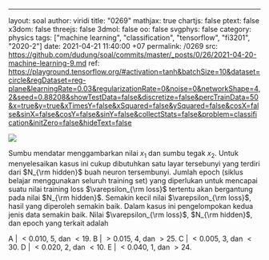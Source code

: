 ---
layout: soal
author: viridi
title: "0269"
mathjax: true
chartjs: false
ptext: false
x3dom: false
threejs: false
3dmol: false
oo: false
svgphys: false
category: physics
tags: ["machine learning", "classification", "tensorflow", "fi3201", "2020-2"]
date: 2021-04-21 11:40:00 +07
permalink: /0269
src: https://github.com/dudung/soal/commits/master/_posts/0/26/2021-04-20-machine-learning-9.md
ref: https://playground.tensorflow.org/#activation=tanh&batchSize=10&dataset=circle&regDataset=reg-plane&learningRate=0.03&regularizationRate=0&noise=0&networkShape=4,2&seed=0.88208&showTestData=false&discretize=false&percTrainData=50&x=true&y=true&xTimesY=false&xSquared=false&ySquared=false&cosX=false&sinX=false&cosY=false&sinY=false&collectStats=false&problem=classification&initZero=false&hideText=false





![]({{site.baseurl}}/assets/img/0/26/0268.png)

Sumbu mendatar menggambarkan nilai $x_1$ dan sumbu tegak $x_2$. Untuk menyelesaikan kasus ini cukup dibutuhkan satu layar tersebunyi yang terdiri dari $N_{\rm hidden}$ buah neuron tersembunyi. Jumlah epoch (siklus belajar menggunakan seluruh training set) yang diperlukan untuk mencapai suatu nilai training loss $\varepsilon_{\rm loss}$ tertentu akan bergantung pada nilai $N_{\rm hidden}$. Semakin kecil nilai $\varepsilon_{\rm loss}$, hasil yang diperoleh semakin baik. Dalam kasus ini pengelompokan kedua jenis data semakin baik. Nilai $\varepsilon_{\rm loss}$, $N_{\rm hidden}$, dan epoch yang terkait adalah

A | $< 0.010$, $5$, dan $< 19$. 
B | $> 0.015$, $4$, dan $> 25$.
C | $< 0.005$, $3$, dan $< 30$.
D | $< 0.020$, $2$, dan $< 10$.
E | $< 0.040$, $1$, dan $> 24$.
